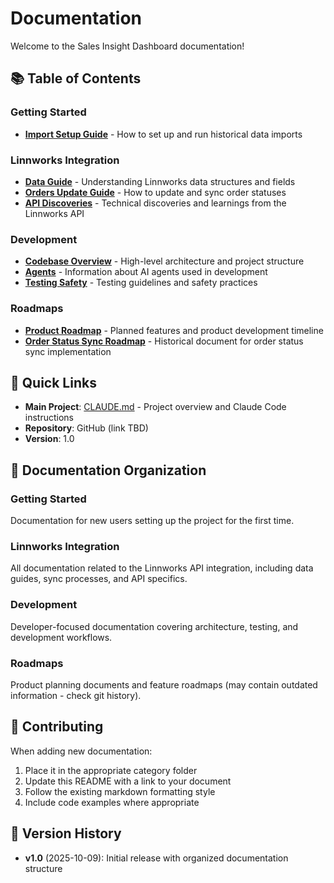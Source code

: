 # Documentation

Welcome to the Sales Insight Dashboard documentation!

## 📚 Table of Contents

### Getting Started
- **[Import Setup Guide](getting-started/IMPORT_SETUP.md)** - How to set up and run historical data imports

### Linnworks Integration
- **[Data Guide](linnworks/DATA_GUIDE.md)** - Understanding Linnworks data structures and fields
- **[Orders Update Guide](linnworks/ORDERS_UPDATE_GUIDE.md)** - How to update and sync order statuses
- **[API Discoveries](linnworks/API_DISCOVERIES.md)** - Technical discoveries and learnings from the Linnworks API

### Development
- **[Codebase Overview](development/CODEBASE_OVERVIEW.md)** - High-level architecture and project structure
- **[Agents](development/AGENTS.md)** - Information about AI agents used in development
- **[Testing Safety](development/TESTING_SAFETY.md)** - Testing guidelines and safety practices

### Roadmaps
- **[Product Roadmap](roadmaps/PRODUCT_ROADMAP.md)** - Planned features and product development timeline
- **[Order Status Sync Roadmap](roadmaps/ORDER_STATUS_SYNC_ROADMAP.md)** - Historical document for order status sync implementation

## 🚀 Quick Links

- **Main Project**: [CLAUDE.md](../CLAUDE.md) - Project overview and Claude Code instructions
- **Repository**: GitHub (link TBD)
- **Version**: 1.0

## 📖 Documentation Organization

### Getting Started
Documentation for new users setting up the project for the first time.

### Linnworks Integration
All documentation related to the Linnworks API integration, including data guides, sync processes, and API specifics.

### Development
Developer-focused documentation covering architecture, testing, and development workflows.

### Roadmaps
Product planning documents and feature roadmaps (may contain outdated information - check git history).

## 🤝 Contributing

When adding new documentation:
1. Place it in the appropriate category folder
2. Update this README with a link to your document
3. Follow the existing markdown formatting style
4. Include code examples where appropriate

## 📅 Version History

- **v1.0** (2025-10-09): Initial release with organized documentation structure
